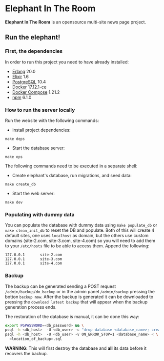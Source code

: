 # Elephant In The Room
**Elephant In The Room** is an opensource multi-site news page project.

## Run the elephant!

### First, the dependencies
In order to run this project you need to have already installed:

* [Erlang](http://erlang.org/doc/installation_guide/INSTALL.html) 20.0
* [Elixir](https://elixir-lang.org/install.html) 1.6 
* [PostgreSQL](https://www.postgresql.org/download/linux/ubuntu/) 10.4
* [Docker](https://docs.docker.com/install/) 17.12.1-ce
* [Docker Compose](https://docs.docker.com/compose/install/) 1.21.2
* [npm](https://docs.npmjs.com/cli/install) 6.1.0

### How to run the server locally
Run the website with the following commands:

* Install project dependencies:
```
make deps
```

* Start the database server:
```
make ops
```

The following commands need to be executed in a separate shell:

* Create elephant's database, run migrations, and seed data:
```
make create_db
```

* Start the web server:
```
make dev
```

### Populating with dummy data
You can populate the database with dummy data using `make populate_db` or `make clean_init_db` to reset the DB and populate. Both of this will create 4 default sites, one uses `localhost` as domain, but the others use custom domains (site-2.com, site-3.com, site-4.com) so you will need to add them to your `/etc/hosts` file to be able to access them. Append the following:
```
127.0.0.1       site-2.com
127.0.0.1       site-3.com
127.0.0.1       site-4.com
```

### Backup

The backup can be generated sending a POST request `/admin/backup/do_backup` or in the admin panel `/admin/backup` pressing the botton `backup now`. After the backup is generated it can be downloaded to pressing the `download latest backup` that will appear when the backup generation process ends.

The restoration of the database is manual, it can be done this way:

```bash
export PGPASSWORD=<db_password> && \
psql -h <db_host>  -U <db_user> -c "drop database <database_name>; create database <database_name>;" && \
psql -h <db_host>  -U <db_user> -v ON_ERROR_STOP=1 <database_name> < \
  <location_of_backup>.sql
```

**WARNING**: This will first destroy the database and **all** its data before it recovers the backup.

